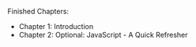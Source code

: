 Finished Chapters:

- Chapter 1: Introduction
- Chapter 2: Optional: JavaScript - A Quick Refresher
